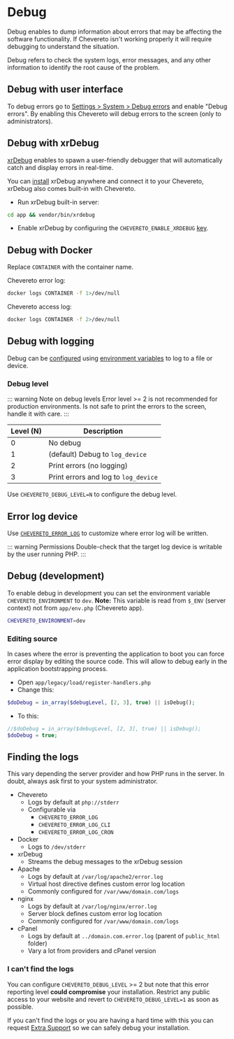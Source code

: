 # Debug

Debug enables to dump information about errors that may be affecting the software functionality. If Chevereto isn't working properly it will require debugging to understand the situation.

Debug refers to check the system logs, error messages, and any other information to identify the root cause of the problem.

## Debug with user interface

To debug errors go to [Settings > System > Debug errors](https://v4-admin.chevereto.com/settings/system.html#debug-errors) and enable "Debug errors". By enabling this Chevereto will debug errors to the screen (only to administrators).

## Debug with xrDebug

[xrDebug](https://xrdebug.com) enables to spawn a user-friendly debugger that will automatically catch and display errors in real-time.

You can [install](https://docs.xrdebug.com/install/) xrDebug anywhere and connect it to your Chevereto, xrDebug also comes built-in with Chevereto.

* Run xrDebug built-in server:

```sh
cd app && vendor/bin/xrdebug
```

* Enable xrDebug by configuring the `CHEVERETO_ENABLE_XRDEBUG` [key](../../application/configuration/environment.md#debug-variables).

## Debug with Docker

Replace `CONTAINER` with the container name.

Chevereto error log:

```sh
docker logs CONTAINER -f 1>/dev/null
```

Chevereto access log:

```sh
docker logs CONTAINER -f 2>/dev/null
```

## Debug with logging

Debug can be [configured](../../application/configuration/configuring.md) using [environment variables](../../application/configuration/environment.md#debug-variables) to log to a file or device.

### Debug level

::: warning Note on debug levels
Error level >= 2 is not recommended for production environments. Is not safe to print the errors to the screen, handle it with care.
:::

| Level (N) | Description                          |
| --------- | ------------------------------------ |
| 0         | No debug                             |
| 1         | (default) Debug to `log_device`      |
| 2         | Print errors (no logging)            |
| 3         | Print errors and log to `log_device` |

Use `CHEVERETO_DEBUG_LEVEL=N` to configure the debug level.

## Error log device

Use [`CHEVERETO_ERROR_LOG`](../../application/configuration/environment.md#error-logging-variables) to customize where error log will be written.

::: warning Permissions
Double-check that the target log device is writable by the user running PHP.
:::

## Debug (development)

To enable debug in development you can set the environment variable `CHEVERETO_ENVIRONMENT` to `dev`. **Note:** This variable is read from `$_ENV` (server context) not from `app/env.php` (Chevereto app).

```sh
CHEVERETO_ENVIRONMENT=dev
```

### Editing source

In cases where the error is preventing the application to boot you can force error display by editing the source code. This will allow to debug early in the application bootstrapping process.

* Open `app/legacy/load/register-handlers.php`
* Change this:

```php
$doDebug = in_array($debugLevel, [2, 3], true) || isDebug();
```

* To this:

```php
//$doDebug = in_array($debugLevel, [2, 3], true) || isDebug();
$doDebug = true;
```

## Finding the logs

This vary depending the server provider and how PHP runs in the server. In doubt, always ask first to your system administrator.

* Chevereto
  * Logs by default at `php://stderr`
  * Configurable via
    * `CHEVERETO_ERROR_LOG`
    * `CHEVERETO_ERROR_LOG_CLI`
    * `CHEVERETO_ERROR_LOG_CRON`
* Docker
  * Logs to `/dev/stderr`
* xrDebug
  * Streams the debug messages to the xrDebug session
* Apache
  * Logs by default at `/var/log/apache2/error.log`
  * Virtual host directive defines custom error log location
  * Commonly configured for `/var/www/domain.com/logs`
* nginx
  * Logs by default at `/var/log/nginx/error.log`
  * Server block defines custom error log location
  * Commonly configured for `/var/www/domain.com/logs`
* cPanel
  * Logs by default at `../domain.com.error.log` (parent of `public_html` folder)
  * Vary a lot from providers and cPanel version

### I can't find the logs

You can configure `CHEVERETO_DEBUG_LEVEL` >= 2 but note that this error reporting level **could compromise** your installation. Restrict any public access to your website and revert to `CHEVERETO_DEBUG_LEVEL=1` as soon as possible.

If you can't find the logs or you are having a hard time with this you can request [Extra Support](https://chevereto.com/support) so we can safely debug your installation.
